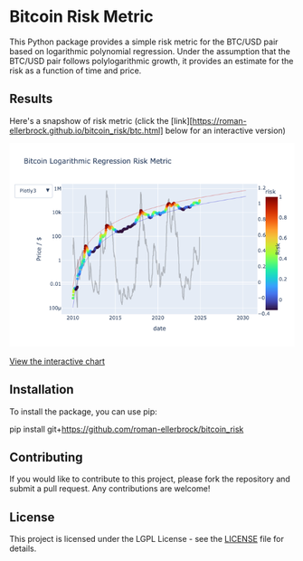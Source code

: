 # Bitcoin Risk Metric

This Python package provides a simple risk metric for the BTC/USD pair based on logarithmic polynomial regression. Under the assumption that the BTC/USD pair follows polylogarithmic growth, it provides an estimate for the risk as a function of time and price.

## Results

Here's a snapshow of risk metric (click the [link][https://roman-ellerbrock.github.io/bitcoin_risk/btc.html] below for an interactive version)

![Bitcoin Risk Chart](docs/btc.png)

[View the interactive chart](https://roman-ellerbrock.github.io/bitcoin_risk/btc.html)

## Installation

To install the package, you can use pip:

pip install git+https://github.com/roman-ellerbrock/bitcoin_risk

## Contributing

If you would like to contribute to this project, please fork the repository and submit a pull request. Any contributions are welcome!

## License

This project is licensed under the LGPL License - see the [LICENSE](LICENSE) file for details.